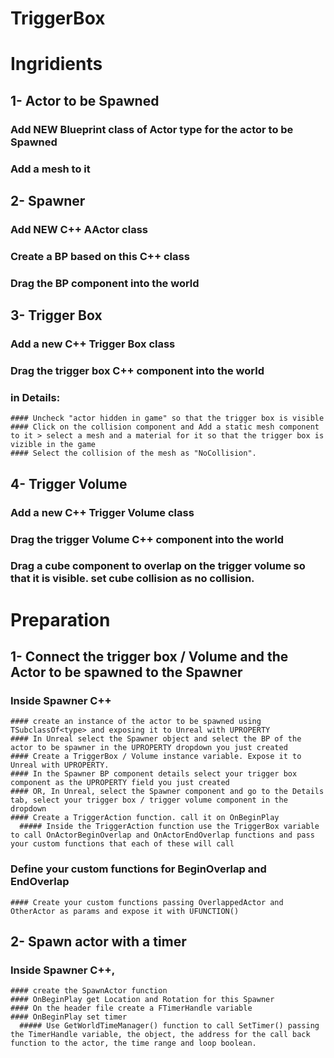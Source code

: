 # TriggerBox

# Ingridients

## 1- Actor to be Spawned
  ### Add NEW Blueprint class of Actor type for the actor to be Spawned
  ### Add a mesh to it

## 2- Spawner
  ### Add NEW C++ AActor class
  ### Create a BP based on this C++ class
  ### Drag the BP component into the world

## 3- Trigger Box
  ### Add a new C++ Trigger Box class
  ### Drag the trigger box C++ component into the world
  ### in Details:
    #### Uncheck "actor hidden in game" so that the trigger box is visible
    #### Click on the collision component and Add a static mesh component to it > select a mesh and a material for it so that the trigger box is vizible in the game
    #### Select the collision of the mesh as "NoCollision".

## 4- Trigger Volume
  ### Add a new C++ Trigger Volume class
  ### Drag the trigger Volume C++ component into the world
  ### Drag a cube component to overlap on the trigger volume so that it is visible. set cube collision as no collision.

# Preparation

## 1- Connect the trigger box / Volume and the Actor to be spawned to the Spawner
  ### Inside Spawner C++
    #### create an instance of the actor to be spawned using TSubclassOf<type> and exposing it to Unreal with UPROPERTY
    #### In Unreal select the Spawner object and select the BP of the actor to be spawner in the UPROPERTY dropdown you just created
    #### Create a TriggerBox / Volume instance variable. Expose it to Unreal with UPROPERTY. 
    #### In the Spawner BP component details select your trigger box component as the UPROPERTY field you just created
    #### OR, In Unreal, select the Spawner component and go to the Details tab, select your trigger box / trigger volume component in the dropdown 
    #### Create a TriggerAction function. call it on OnBeginPlay
      ##### Inside the TriggerAction function use the TriggerBox variable to call OnActorBeginOverlap and OnActorEndOverlap functions and pass your custom functions that each of these will call

  ### Define your custom functions for BeginOverlap and EndOverlap
    #### Create your custom functions passing OverlappedActor and OtherActor as params and expose it with UFUNCTION()
  
## 2- Spawn actor with a timer
  ### Inside Spawner C++,
    #### create the SpawnActor function
    #### OnBeginPlay get Location and Rotation for this Spawner
    #### On the header file create a FTimerHandle variable
    #### OnBeginPlay set timer
      ##### Use GetWorldTimeManager() function to call SetTimer() passing the TimerHandle variable, the object, the address for the call back function to the actor, the time range and loop boolean. 

